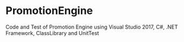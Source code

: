 # PromotionEngine
Code and Test of Promotion Engine
using Visual Studio 2017, C#, .NET Framework, ClassLibrary and UnitTest
